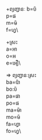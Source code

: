 +ព្យញ្ជានៈ
b=ប៉\
p=ផ\
m=ម៉\
f=ហ្វ\

+ស្រះ\
a=អា\
o=អ\
e=អឿ\


=> ព្យញ្ជានៈស្រះ\
ba=ប៉ា\
bo:ប៉\
pa=ផា\
po=ផ\
ma=ម៉ា\
mo=ម៉\
fa=ហ្វា\
fo=ហ្វ\